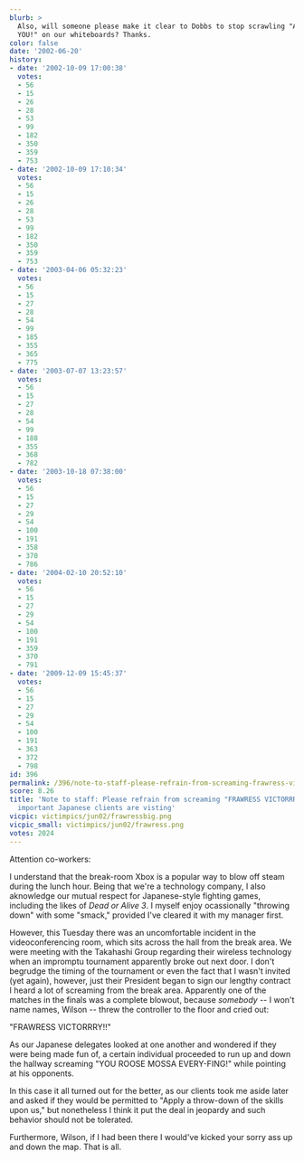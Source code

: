 ```yaml
---
blurb: >
  Also, will someone please make it clear to Dobbs to stop scrawling "A WINNER IS
  YOU!" on our whiteboards? Thanks.
color: false
date: '2002-06-20'
history:
- date: '2002-10-09 17:00:38'
  votes:
  - 56
  - 15
  - 26
  - 28
  - 53
  - 99
  - 182
  - 350
  - 359
  - 753
- date: '2002-10-09 17:10:34'
  votes:
  - 56
  - 15
  - 26
  - 28
  - 53
  - 99
  - 182
  - 350
  - 359
  - 753
- date: '2003-04-06 05:32:23'
  votes:
  - 56
  - 15
  - 27
  - 28
  - 54
  - 99
  - 185
  - 355
  - 365
  - 775
- date: '2003-07-07 13:23:57'
  votes:
  - 56
  - 15
  - 27
  - 28
  - 54
  - 99
  - 188
  - 355
  - 368
  - 782
- date: '2003-10-18 07:38:00'
  votes:
  - 56
  - 15
  - 27
  - 29
  - 54
  - 100
  - 191
  - 358
  - 370
  - 786
- date: '2004-02-10 20:52:10'
  votes:
  - 56
  - 15
  - 27
  - 29
  - 54
  - 100
  - 191
  - 359
  - 370
  - 791
- date: '2009-12-09 15:45:37'
  votes:
  - 56
  - 15
  - 27
  - 29
  - 54
  - 100
  - 191
  - 363
  - 372
  - 798
id: 396
permalink: /396/note-to-staff-please-refrain-from-screaming-frawress-victorrry-whenever-important-japanese-clients-are-visting/
score: 8.26
title: 'Note to staff: Please refrain from screaming "FRAWRESS VICTORRRY" whenever
  important Japanese clients are visting'
vicpic: victimpics/jun02/frawressbig.png
vicpic_small: victimpics/jun02/frawress.png
votes: 2024
---
```


Attention co-workers:

I understand that the break-room Xbox is a popular way to blow off steam
during the lunch hour. Being that we're a technology company, I also
aknowledge our mutual respect for Japanese-style fighting games,
including the likes of *Dead or Alive 3*. I myself enjoy ocassionally
"throwing down" with some "smack," provided I've cleared it with my
manager first.

However, this Tuesday there was an uncomfortable incident in the
videoconferencing room, which sits across the hall from the break area.
We were meeting with the Takahashi Group regarding their wireless
technology when an impromptu tournament apparently broke out next door.
I don't begrudge the timing of the tournament or even the fact that I
wasn't invited (yet again), however, just their President began to sign
our lengthy contract I heard a lot of screaming from the break area.
Apparently one of the matches in the finals was a complete blowout,
because *somebody* -- I won't name names, Wilson -- threw the controller
to the floor and cried out:

"FRAWRESS VICTORRRY!!"

As our Japanese delegates looked at one another and wondered if they
were being made fun of, a certain individual proceeded to run up and
down the hallway screaming "YOU ROOSE MOSSA EVERY-FING!" while pointing
at his opponents.

In this case it all turned out for the better, as our clients took me
aside later and asked if they would be permitted to "Apply a throw-down
of the skills upon us," but nonetheless I think it put the deal in
jeopardy and such behavior should not be tolerated.

Furthermore, Wilson, if I had been there I would've kicked your sorry
ass up and down the map. That is all.